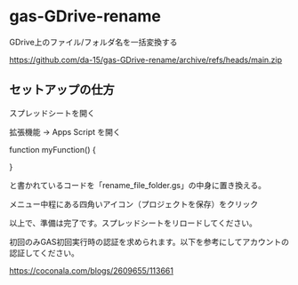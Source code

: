 # gas-GDrive-rename
GDrive上のファイル/フォルダ名を一括変換する

https://github.com/da-15/gas-GDrive-rename/archive/refs/heads/main.zip

## セットアップの仕方
スプレッドシートを開く

拡張機能 → Apps Script を開く

function myFunction() {
  
}

と書かれているコードを「rename_file_folder.gs」の中身に置き換える。

メニュー中程にある四角いアイコン（プロジェクトを保存）をクリック


以上で、準備は完了です。スプレッドシートをリロードしてください。

初回のみGAS初回実行時の認証を求められます。以下を参考にしてアカウントの認証してください。

https://coconala.com/blogs/2609655/113661


